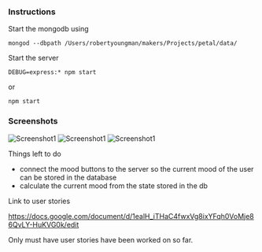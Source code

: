 
### Instructions
Start the mongodb using

``` mongod --dbpath /Users/robertyoungman/makers/Projects/petal/data/ ```

Start the server

```DEBUG=express:* npm start```

or

```npm start```

### Screenshots

![Screenshot1](screenshots/register.png)
![Screenshot1](screenshots/moodSelect.png)
![Screenshot1](screenshots/homePage.png)


Things left to do
* connect the mood buttons to the server so the current mood of the user can be stored in the database
* calculate the current mood from the state stored in the db

Link to user stories

https://docs.google.com/document/d/1ealH_iTHaC4fwxVg8ixYFqh0VoMje86QvLY-HuKVG0k/edit

Only must have user stories have been worked on so far.


